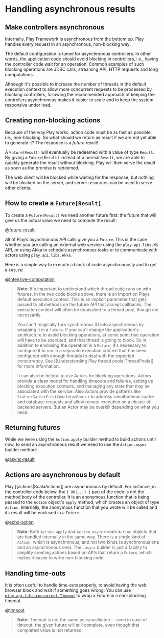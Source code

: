 <!--- Copyright (C) 2009-2016 Lightbend Inc. <https://www.lightbend.com> -->
# Handling asynchronous results

## Make controllers asynchronous

Internally, Play Framework is asynchronous from the bottom up. Play handles every request in an asynchronous, non-blocking way.

The default configuration is tuned for asynchronous controllers. In other words, the application code should avoid blocking in controllers, i.e., having the controller code wait for an operation. Common examples of such blocking operations are JDBC calls, streaming API, HTTP requests and long computations.

Although it's possible to increase the number of threads in the default execution context to allow more concurrent requests to be processed by blocking controllers, following the recommended approach of keeping the controllers asynchronous makes it easier to scale and to keep the system responsive under load.

## Creating non-blocking actions

Because of the way Play works, action code must be as fast as possible, i.e., non-blocking. So what should we return as result if we are not yet able to generate it? The response is a *future* result!

A `Future[Result]` will eventually be redeemed with a value of type `Result`. By giving a `Future[Result]` instead of a normal `Result`, we are able to quickly generate the result without blocking. Play will then serve the result as soon as the promise is redeemed.

The web client will be blocked while waiting for the response, but nothing will be blocked on the server, and server resources can be used to serve other clients.

## How to create a `Future[Result]`

To create a `Future[Result]` we need another future first: the future that will give us the actual value we need to compute the result:

@[future-result](code/ScalaAsync.scala)

All of Play’s asynchronous API calls give you a `Future`. This is the case whether you are calling an external web service using the `play.api.libs.WS` API, or using Akka to schedule asynchronous tasks or to communicate with actors using `play.api.libs.Akka`.

Here is a simple way to execute a block of code asynchronously and to get a `Future`:

@[intensive-computation](code/ScalaAsync.scala)

> **Note:** It's important to understand which thread code runs on with futures. In the two code blocks above, there is an import on Plays default execution context. This is an implicit parameter that gets passed to all methods on the future API that accept callbacks. The execution context will often be equivalent to a thread pool, though not necessarily.
>
> You can't magically turn synchronous IO into asynchronous by wrapping it in a `Future`. If you can't change the application's architecture to avoid blocking operations, at some point that operation will have to be executed, and that thread is going to block. So in addition to enclosing the operation in a `Future`, it's necessary to configure it to run in a separate execution context that has been configured with enough threads to deal with the expected concurrency. See [[Understanding Play thread pools|ThreadPools]] for more information.
>
> It can also be helpful to use Actors for blocking operations. Actors provide a clean model for handling timeouts and failures, setting up blocking execution contexts, and managing any state that may be associated with the service. Also Actors provide patterns like `ScatterGatherFirstCompletedRouter` to address simultaneous cache and database requests and allow remote execution on a cluster of backend servers. But an Actor may be overkill depending on what you need.

## Returning futures

While we were using the `Action.apply` builder method to build actions until now, to send an asynchronous result we need to use the `Action.async` builder method:

@[async-result](code/ScalaAsync.scala)

## Actions are asynchronous by default

Play [[actions|ScalaActions]] are asynchronous by default. For instance, in the controller code below, the `{ Ok(...) }` part of the code is not the method body of the controller. It is an anonymous function that is being passed to the `Action` object's `apply` method, which creates an object of type `Action`. Internally, the anonymous function that you wrote will be called and its result will be enclosed in a `Future`.

@[echo-action](../http/code/ScalaActions.scala)

> **Note:** Both `Action.apply` and `Action.async` create `Action` objects that are handled internally in the same way. There is a single kind of `Action`, which is asynchronous, and not two kinds (a synchronous one and an asynchronous one). The `.async` builder is just a facility to simplify creating actions based on APIs that return a `Future`, which makes it easier to write non-blocking code.

## Handling time-outs

It is often useful to handle time-outs properly, to avoid having the web browser block and wait if something goes wrong. You can use [`play.api.libs.concurrent.Timeout`](api/scala/play/api/libs/concurrent/Timeout.html) to wrap a Future in a non-blocking timeout.

@[timeout](code/ScalaAsync.scala)

> **Note:** Timeout is not the same as cancellation -- even in case of timeout, the given future will still complete, even though that completed value is not returned.
